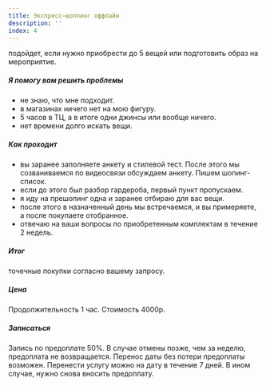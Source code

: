 ```yaml
---
title: Экспресс–шоппинг оффлайн
description: ''
index: 4
---
```

подойдет, если нужно приобрести до 5 вещей или подготовить образ на мероприятие.
##### Я помогу вам решить проблемы
- не знаю, что мне подходит.
- в магазинах ничего нет на мою фигуру.
- 5 часов в ТЦ, а в итоге одни джинсы или вообще ничего.
- нет времени долго искать вещи.
##### Как  проходит
- вы заранее заполняете анкету и стилевой тест. После этого мы созваниваемся по видеосвязи  обсуждаем анкету. Пишем шопинг-список. 
- если до этого был разбор гардероба, первый пункт пропускаем.
- я иду на прешопинг одна и заранее отбираю для вас вещи.
- после этого в назначенный день мы встречаемся, и вы примеряете, а после покупаете отобранное.
- отвечаю на ваши вопросы по приобретенным комплектам в течение 2 недель.
##### Итог
точечные покупки согласно вашему запросу.
##### Цена
Продолжительность 1 час. Стоимость 4000р.
##### Записаться
Запись по предоплате 50%. В случае отмены позже, чем за неделю, предоплата не возвращается. Перенос даты без потери предоплаты возможен. Перенести услугу можно на дату в течение 7 дней. В ином случае, нужно снова вносить предоплату.